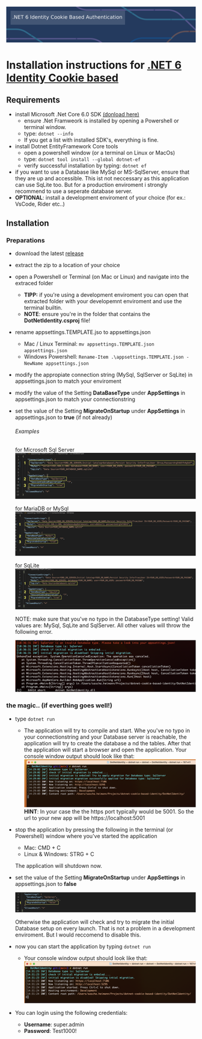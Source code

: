  ![image](Screenshots/netBanner.png)

# Installation instructions for [.NET 6 Identity Cookie based](https://github.com/madcoda9000/dotnet-cookie-based-identity)

## Requirements

* install Microsoft .Net Core 6.0 SDK [(donload here)](https://dotnet.microsoft.com/en-us/download/dotnet/6.0)
  * ensure .Net Framweork is installed by opening a Powershell or terminal window.
  * type: `dotnet --info`
  * If you get a list with installed SDK's, everything is fine.
* install Dotnet EntityFramework Core tools
  * open a powershell window (or a terminal on Linux or MacOs)
  * type: `dotnet tool install --global dotnet-ef`
  * verify successful installation by typing: `dotnet ef`
* if you want to use a Database like MySql or MS-SqlServer, ensure that they are up and accessible. This ist not neccessary as this application can use SqLite too. But for a production enviroment i strongly recommend to use a seperate database server.
* **OPTIONAL**: install a development enviroment of your choice (for ex.: VsCode, Rider etc..)

## Installation

### Preparations

* download the latest [release](https://github.com/madcoda9000/dotnet-cookie-based-identity/releases)
* extract the zip to a location of your choice
* open a Powershell or Terminal (on Mac or Linux) and navigate into the extraced folder
  * **TIPP:** if you're using a development enviroment you can open that extracted folder with your developemnt enviroment and use the terminal builtin.
  * **NOTE**: ensure you're in the folder that contains the **DotNetIdentity.csproj** file!
* rename appsettings.TEMPLATE.jso to appsettings.json
  * Mac / Linux Terminal: `mv appsettings.TEMPLATE.json appsettings.json`
  * Windows Powershell: `Rename-Item .\appsettings.TEMPLATE.json -NewName appsettings.json`
* modify the appropiate connection string (MySql, SqlServer or SqLite) in appsettings.json to match your enviroment
* modify the value of the Setting **DataBaseType** under **AppSettings** in appsettings.json to match your connectionstring
* set the value of the Setting **MigrateOnStartup** under **AppSettings** in appsettings.json to **true** (if not already)

  ###### Examples

  for Microsoft Sql Server
   ![SqlServer](Screenshots/sqlserver1.png)

  for MariaDB or MySql
   ![MySql](Screenshots/mysql1.png)

  for SqLite
   ![SqLite](Screenshots/sqlite1.png)

  NOTE: make sure that you've no typo in the DatabaseType setting! Valid values are: MySql, SqLite and SqlServer. All other values will throw the following error.

  ![Error - Wrong DatabaseType](Screenshots/error.png)

### the magic.. (if everthing goes well!)

* type `dotnet run`
  * The application will try to compile and start. Whe you've no typo in your connectionstring and your Database server is reachable, the application will try to create the database a  nd the tables. After that the application will start a browser and open the application.
    Your console window output should look like that:
     ![dotnet-run1](Screenshots/dotnet-run1.png)
    **HINT**: In your case the the https port typically would be 5001. So the url to your new app will be https://localhost:5001
* stop the application by pressing the following in the terminal (or Powershell) window where you've started the application
  * Mac: CMD + C
  * Linux & Windows: STRG + C

  The application will shutdown now.
* set the value of the Setting **MigrateOnStartup** under **AppSettings** in appsettings.json to **false**

   ![set to false](Screenshots/setMigToFalse.png)

  Otherwise the application will check and try to migrate the initial Database setup on every launch. That is not a problem in a development enviroment. But I would reccomend to disable this.
* now you can start the application by typing `dotnet run`
  * Your console window output should look like that:
     ![dotnet-run2](Screenshots/dotnet-run2.png)
* You can login using the following credentials:
  * **Username**: super.admin
  * **Password**: Test1000!


